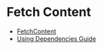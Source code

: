 # Fetch Content
* [FetchContent](https://cmake.org/cmake/help/latest/module/FetchContent.html)
* [Using Dependencies Guide](https://cmake.org/cmake/help/latest/guide/using-dependencies/index.html)